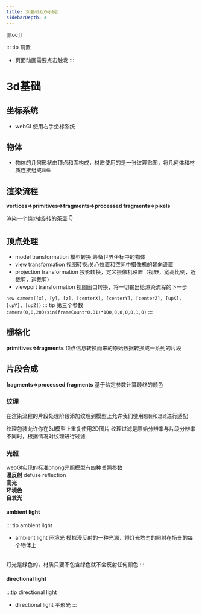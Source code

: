 ```yaml
---
title: 3d基础(p5示例)
sidebarDepth: 4
---
```


[[toc]]

::: tip 前置
- 页面动画需要点击触发
:::

# 3d基础

## 坐标系统

- webGL使用右手坐标系统

## 物体
- 物体的几何形状由顶点和面构成，材质使用的是一张纹理贴图，将几何体和材质连接组成`网络`

<ClientOnly>
<basic3d renderType="p5" renderFunc="coordinate"></basic3d>
</ClientOnly>

## 渲染流程

 **vertices=>primitives=>fragments=>processed fragments=>pixels**

渲染一个绕x轴旋转的茶壶 :point_down:
<ClientOnly>
<basic3d renderType="p5" renderFunc="renderSteps"></basic3d>
</ClientOnly>

## 顶点处理

- model transformation 模型转换:筹备世界坐标中的物体
- view transformation 视图转换:关心位置和空间中摄像机的朝向设置
- projection transformation 投影转换，定义摄像机设置（视野，宽高比例，近裁剪，远裁剪）
- viewport transformation 视图窗口转换，将一切输出给渲染流程的下一步

`new camera([x], [y], [z], [centerX], [centerY], [centerZ], [upX], [upY], [upZ])`
::: tip 第三个参数
`camera(0,0,200+sin(frameCount*0.01)*100,0,0,0,0,1,0)`
:::
<ClientOnly>
<basic3d renderType="p5" renderFunc="pointHandle"></basic3d>
</ClientOnly>

## 栅格化
**primitives=>fragments**
顶点信息转换而来的原始数据转换成一系列的片段

## 片段合成
**fragments=>processed fragments**
基于给定参数计算最终的颜色

### 纹理
在渲染流程的片段处理阶段添加纹理到模型上允许我们使用`包装`和`过滤`进行适配

<ClientOnly>
<basic3d renderType="p5" renderFunc="textureDemo"></basic3d>
</ClientOnly>
纹理包装允许你在3d模型上重复使用2D图片
纹理过滤是原始分辨率与片段分辨率不同时，根据情况对纹理进行过滤

### 光照
webGl实现的标准phong光照模型有四种关照参数
<br/>
**漫反射** defuse reflection
<br/>
**高光**
<br/>
**环境色**
<br/>
**自发光**

#### ambient light
::: tip ambient light
- ambient light 环境光 模拟漫反射的一种光源，将灯光均匀的照射在场景的每个物体上
<br/>
灯光是绿色的，材质只要不包含绿色就不会反射任何颜色
:::
<ClientOnly>
<basic3d renderType="p5" renderFunc="ambientLight"></basic3d>
</ClientOnly>

#### directional light
:::tip directional light
- directional light 平形光 
:::
<ClientOnly>
<basic3d renderType="p5" renderFunc="directionalLight"></basic3d>
</ClientOnly>












